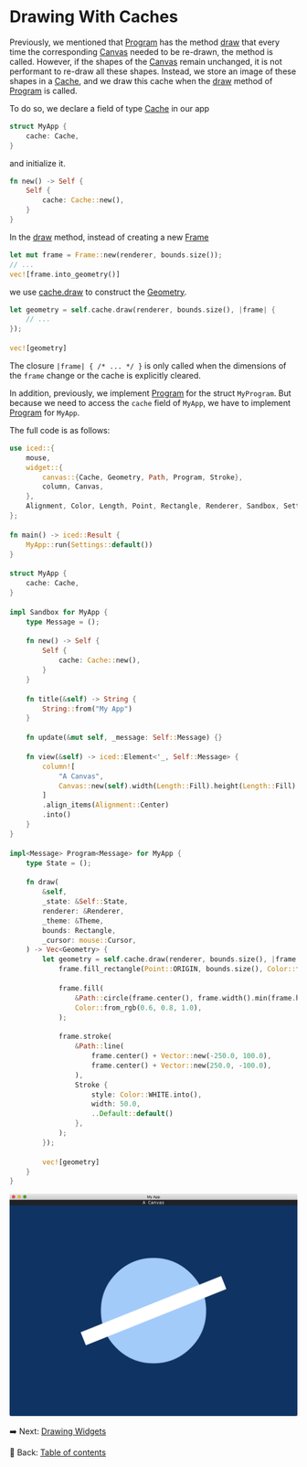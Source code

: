 # Drawing With Caches

Previously, we mentioned that [Program](https://docs.rs/iced/latest/iced/widget/canvas/trait.Program.html) has the method [draw](https://docs.rs/iced/latest/iced/widget/canvas/trait.Program.html#tymethod.draw) that every time the corresponding [Canvas](https://docs.rs/iced/latest/iced/widget/canvas/struct.Canvas.html) needed to be re-drawn, the method is called.
However, if the shapes of the [Canvas](https://docs.rs/iced/latest/iced/widget/canvas/struct.Canvas.html) remain unchanged, it is not performant to re-draw all these shapes.
Instead, we store an image of these shapes in a [Cache](https://docs.rs/iced/latest/iced/widget/canvas/struct.Cache.html), and we draw this cache when the [draw](https://docs.rs/iced/latest/iced/widget/canvas/trait.Program.html#tymethod.draw) method of [Program](https://docs.rs/iced/latest/iced/widget/canvas/trait.Program.html) is called.

To do so, we declare a field of type [Cache](https://docs.rs/iced/latest/iced/widget/canvas/struct.Cache.html) in our app

```rust
struct MyApp {
    cache: Cache,
}
```

and initialize it.

```rust
fn new() -> Self {
    Self {
        cache: Cache::new(),
    }
}
```

In the [draw](https://docs.rs/iced/latest/iced/widget/canvas/trait.Program.html#tymethod.draw) method, instead of creating a new [Frame](https://docs.rs/iced/latest/iced/widget/canvas/enum.Frame.html)

```rust
let mut frame = Frame::new(renderer, bounds.size());
// ...
vec![frame.into_geometry()]
```

we use [cache.draw](https://docs.rs/iced/latest/iced/widget/canvas/struct.Cache.html#method.draw) to construct the [Geometry](https://docs.rs/iced/latest/iced/widget/canvas/enum.Geometry.html).

```rust
let geometry = self.cache.draw(renderer, bounds.size(), |frame| {
    // ...
});

vec![geometry]
```

The closure `|frame| { /* ... */ }` is only called when the dimensions of the `frame` change or the cache is explicitly cleared.

In addition, previously, we implement [Program](https://docs.rs/iced/latest/iced/widget/canvas/trait.Program.html) for the struct `MyProgram`.
But because we need to access the `cache` field of `MyApp`, we have to implement [Program](https://docs.rs/iced/latest/iced/widget/canvas/trait.Program.html) for `MyApp`.

The full code is as follows:

```rust
use iced::{
    mouse,
    widget::{
        canvas::{Cache, Geometry, Path, Program, Stroke},
        column, Canvas,
    },
    Alignment, Color, Length, Point, Rectangle, Renderer, Sandbox, Settings, Theme, Vector,
};

fn main() -> iced::Result {
    MyApp::run(Settings::default())
}

struct MyApp {
    cache: Cache,
}

impl Sandbox for MyApp {
    type Message = ();

    fn new() -> Self {
        Self {
            cache: Cache::new(),
        }
    }

    fn title(&self) -> String {
        String::from("My App")
    }

    fn update(&mut self, _message: Self::Message) {}

    fn view(&self) -> iced::Element<'_, Self::Message> {
        column![
            "A Canvas",
            Canvas::new(self).width(Length::Fill).height(Length::Fill)
        ]
        .align_items(Alignment::Center)
        .into()
    }
}

impl<Message> Program<Message> for MyApp {
    type State = ();

    fn draw(
        &self,
        _state: &Self::State,
        renderer: &Renderer,
        _theme: &Theme,
        bounds: Rectangle,
        _cursor: mouse::Cursor,
    ) -> Vec<Geometry> {
        let geometry = self.cache.draw(renderer, bounds.size(), |frame| {
            frame.fill_rectangle(Point::ORIGIN, bounds.size(), Color::from_rgb(0.0, 0.2, 0.4));

            frame.fill(
                &Path::circle(frame.center(), frame.width().min(frame.height()) / 4.0),
                Color::from_rgb(0.6, 0.8, 1.0),
            );

            frame.stroke(
                &Path::line(
                    frame.center() + Vector::new(-250.0, 100.0),
                    frame.center() + Vector::new(250.0, -100.0),
                ),
                Stroke {
                    style: Color::WHITE.into(),
                    width: 50.0,
                    ..Default::default()
                },
            );
        });

        vec![geometry]
    }
}
```

![Drawing With Caches](./pic/drawing_with_caches.png)

:arrow_right:  Next: [Drawing Widgets](./drawing_widgets.md)

:blue_book: Back: [Table of contents](./../README.md)
